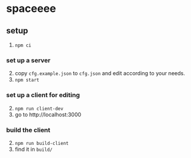 # spaceeee

## setup
1. `npm ci`

### set up a server
2. copy `cfg.example.json` to `cfg.json` and edit according to your needs.
3. `npm start`

### set up a client for editing
2. `npm run client-dev`
3. go to http://localhost:3000

### build the client
2. `npm run build-client`
3. find it in `build/`